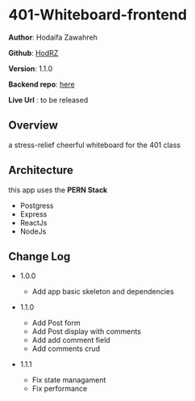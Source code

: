 # 401-Whiteboard-frontend

**Author**: Hodaifa Zawahreh

**Github**: [HodRZ](https://github.com/HodRZ)

**Version**: 1.1.0

**Backend repo**: [here](https://github.com/HodRZ/401-whiteboard-backend)

**Live Url** : to be released

## Overview

a stress-relief cheerful whiteboard for the 401 class

<!-- ## Getting Started
 What are the steps that a user must take in order to build this app on their own machine and get it running? -->

## Architecture

this app uses the **PERN Stack**

- Postgress
- Express
- ReactJs
- NodeJs

## Change Log

- 1.0.0
  - Add app basic skeleton and dependencies

- 1.1.0
  - Add Post form
  - Add Post display with comments
  - Add add comment field
  - Add comments crud

- 1.1.1
  - Fix state managament
  - Fix performance
 <!-- ## Credit and Collaborations -->